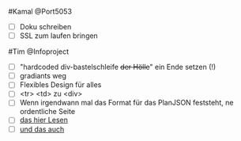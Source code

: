 #Kamal
@Port5053
- [ ] Doku schreiben
- [ ] SSL zum laufen bringen

#Tim
@Infoproject
 - [ ] "hardcoded div-bastelschleife ~~der Hölle~~" ein Ende setzen (!)
 - [ ] gradiants weg
 - [ ] Flexibles Design für alles
 - [ ] &lt;tr&gt; &lt;td&gt; zu &lt;div&gt;
 - [ ] Wenn irgendwann mal das Format für das PlanJSON feststeht, ne ordentliche Seite
 - [ ] [das hier Lesen](https://github.com/CZGvp2/vplan/blob/master/Server/vp/schedule.py#L20)
 - [ ] [und das auch](https://github.com/CZGvp2/vplan/blob/master/Server/vp/upload.py#L108)
